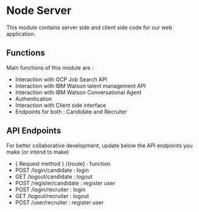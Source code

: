 # Node Server

This module contains server side and client side code for our web application.

## Functions
Main functions of this module are :
- Interaction with GCP Job Search API
- Interaction with IBM Watson talent management API
- Interaction with IBM Watson Conversational Agent
- Authentication
- Interaction with Client side interface
- Endpoints for both : Candidate and Recruiter

## API Endpoints
For better collaborative development, update below the API endpoints you make (or intend to make)
- { Request method } /{route} : function
- POST /login/candidate : login
- GET /logout/candidate : logout
- POST /register/candidate : register user
- POST /login/recruiter : login
- GET /logout/recruiter : logout
- POST /user/recruiter : register user
